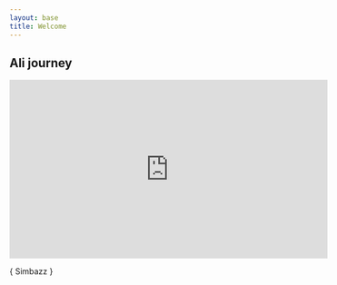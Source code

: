 ```yaml
---
layout: base
title: Welcome
---
```


## Ali journey

    
<div align="center"><iframe width="560" height="315" src="https://www.youtube.com/embed/IUqENZaRU0s" frameborder="0" allowfullscreen></iframe></div>
                               
    
      
{ Simbazz }
